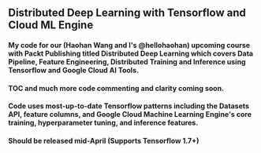 ## Distributed Deep Learning with Tensorflow and Cloud ML Engine

#### My code for our (Haohan Wang and I's @hellohaohan) upcoming course with Packt Publishing titled Distributed Deep Learning which covers Data Pipeline, Feature Engineering, Distributed Training and Inference using Tensorflow and Google Cloud AI Tools.

#### TOC and much more code commenting and clarity coming soon.

#### Code uses most-up-to-date Tensorflow patterns including the Datasets API, feature columns, and Google Cloud Machine Learning Engine's core training, hyperparameter tuning, and inference features.
#### Should be released mid-April (Supports Tensorflow 1.7+)